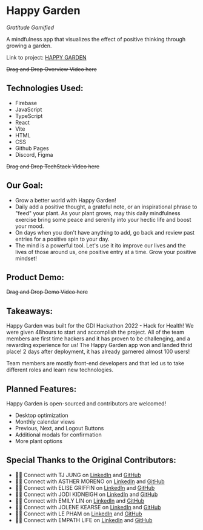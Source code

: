 # Happy Garden

_Gratitude Gamified_

A mindfulness app that visualizes the effect of positive thinking through growing a garden.

Link to project: [HAPPY GARDEN](https://elsalvadordali.github.io/green-smile/)

~~Drag and Drop Overview Video here~~

## Technologies Used:

- Firebase
- JavaScript
- TypeScript
- React
- Vite
- HTML
- CSS
- Github Pages
- Discord, Figma

~~Drag and Drop TechStack Video here~~

## Our Goal:

- Grow a better world with Happy Garden!
- Daily add a positive thought, a grateful note, or an inspirational phrase to "feed" your plant. As your plant grows, may this daily mindfulness exercise bring some peace and serenity into your hectic life and boost your mood.
- On days when you don't have anything to add, go back and review past entries for a positive spin to your day.
- The mind is a powerful tool. Let's use it ito improve our lives and the lives of those around us, one positive entry at a time. Grow your positive mindset!

## Product Demo:

~~Drag and Drop Demo Video here~~

## Takeaways:

Happy Garden was built for the GDI Hackathon 2022 - Hack for Health! We were given 48hours to start and accomplish the project.
All of the team members are first time hackers and it has proven to be challenging, and a rewarding experience for us! The Happy Garden app won and landed thrid place!
2 days after deployment, it has already garnered almost 100 users!

Team members are mostly front-end developers and that led us to take different roles and learn new technologies.

## Planned Features:

Happy Garden is open-sourced and contributors are welcomed!

- Desktop optimization
- Monthly calendar views
- Previous, Next, and Logout Buttons
- Additional modals for confirmation
- More plant options

## Special Thanks to the Original Contributors:

- 👸🏼 Connect with TJ JUNG on [LinkedIn](https://www.linkedin.com/in/tijaname/) and [GitHub](https://github.com/elsalvadordali)
- 👸🏼 Connect with ASTHER MORENO on [LinkedIn](https://www.linkedin.com/in/asthermoreno10/) and [GitHub](https://github.com/AshM10)
- 👸🏼 Connect with ELISE GRIFFIN on [LinkedIn](https://www.linkedin.com/in/elise-griffin-598654214/) and [GitHub](https://github.com/nzgriffin)
- 👸🏼 Connect with JODI KIDNEIGH on [LinkedIn]() and [GitHub](https://github.com/JodiKidneigh)
- 👸🏼 Connect with EMILY LIN on [LinkedIn]() and [GitHub]()
- 👸🏼 Connect with JOLENE KEARSE on [LinkedIn](https://www.linkedin.com/in/jolene-kearse-2562ba218/) and [GitHub](https://github.com/JoleneKearse)
- 👸🏼 Connect with LE PHAM on [LinkedIn]() and [GitHub](https://github.com/leTpham)
- 👸🏼 Connect with EMPATH LIFE on [LinkedIn]() and [GitHub]()
